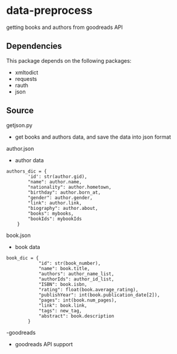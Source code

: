 data-preprocess
=========

getting books and authors from goodreads API

Dependencies
------------

This package depends on the following packages:

-  xmltodict
-  requests
-  rauth
-  json

Source
------------
getjson.py
- get books and authors data, and save the data into json format

author.json
- author data

```
authors_dic = {
        'id': str(author.gid),
        "name": author.name,
        "nationality": author.hometown,
        "birthday": author.born_at,
        "gender": author.gender,
        "link": author.link,
        "biography": author.about,
        "books": mybooks,
        "bookIds": mybookIds
    }
```

book.json
- book data

```        
book_dic = {
            "id": str(book_number),
            "name": book.title,
            "authors": author_name_list,
            "authorIds": author_id_list,
            "ISBN": book.isbn,
            "rating": float(book.average_rating),
            "publishYear": int(book.publication_date[2]),
            "pages": int(book.num_pages),
            "link": book.link,
            "tags": new_tag,
            "abstract": book.description
        }
```

-goodreads
- goodreads API support